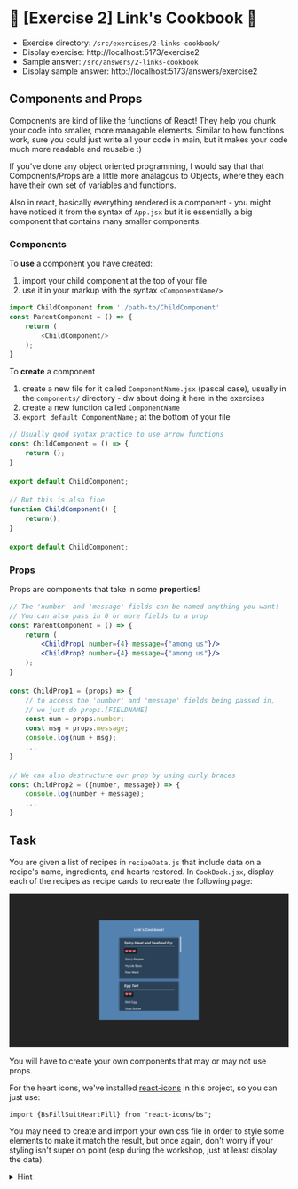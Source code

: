 # 🥘 [Exercise 2] Link's Cookbook 🍎
- Exercise directory: `/src/exercises/2-links-cookbook/`
- Display exercise: http://localhost:5173/exercise2
- Sample answer: `/src/answers/2-links-cookbook`
- Display sample answer: http://localhost:5173/answers/exercise2

## Components and Props
Components are kind of like the functions of React! They help you chunk your code into smaller, more managable elements. Similar to how functions work, sure you could just write all your code in main, but it makes your code much more readable and reusable :)

If you've done any object oriented programming, I would say that that Components/Props are a little more analagous to Objects, where they each have their own set of variables and functions. 

Also in react, basically everything rendered is a component - you might have noticed it from the syntax of `App.jsx` but it is essentially a big component that contains many smaller components.

### Components
To **use** a component you have created:

1) import your child component at the top of your file
2) use it in your markup with the syntax `<ComponentName/>`

```javascript
import ChildComponent from './path-to/ChildComponent'
const ParentComponent = () => {
    return (
        <ChildComponent/>
    );
}
```

To **create** a component
1) create a new file for it called `ComponentName.jsx` (pascal case), usually in the `components/` directory - dw about doing it here in the exercises
2) create a new function called `ComponentName`
3) `export default ComponentName;` at the bottom of your file

```jsx
// Usually good syntax practice to use arrow functions
const ChildComponent = () => {
    return ();
}

export default ChildComponent;

// But this is also fine
function ChildComponent() {
    return();
}

export default ChildComponent;
```

### Props
Props are components that take in some **prop**ertie**s**!

```jsx
// The 'number' and 'message' fields can be named anything you want!
// You can also pass in 0 or more fields to a prop
const ParentComponent = () => {
    return (
        <ChildProp1 number={4} message={"among us"}/>
        <ChildProp2 number={4} message={"among us"}/>
    );
}

const ChildProp1 = (props) => {
    // to access the 'number' and 'message' fields being passed in, 
    // we just do props.[FIELDNAME]
    const num = props.number;
    const msg = props.message;
    console.log(num + msg);
    ...
}

// We can also destructure our prop by using curly braces
const ChildProp2 = ({number, message}) => {
    console.log(number + message);
    ...
}
```

## Task
You are given a list of recipes in `recipeData.js` that include data on a recipe's name, ingredients, and hearts restored. In `CookBook.jsx`, display each of the recipes as recipe cards to recreate the following page:

![ex2](./images/ex2.png)

You will have to create your own components that may or may not use props.

For the heart icons, we've installed [react-icons](https://www.npmjs.com/package/react-icons) in this project, so you can just use:
```
import {BsFillSuitHeartFill} from "react-icons/bs";
```

You may need to create and import your own css file in order to style some elements to make it match the result, but once again, don't worry if your styling isn't super on point (esp during the workshop, just at least display the data).

<details>
    <summary>Hint</summary>
    You will probably want to create a reusable component <code>RecipeCard</code> that takes in a <code>recipeName</code>, and list of <code>recipeIngredients[]</code> as its props.
</details>


